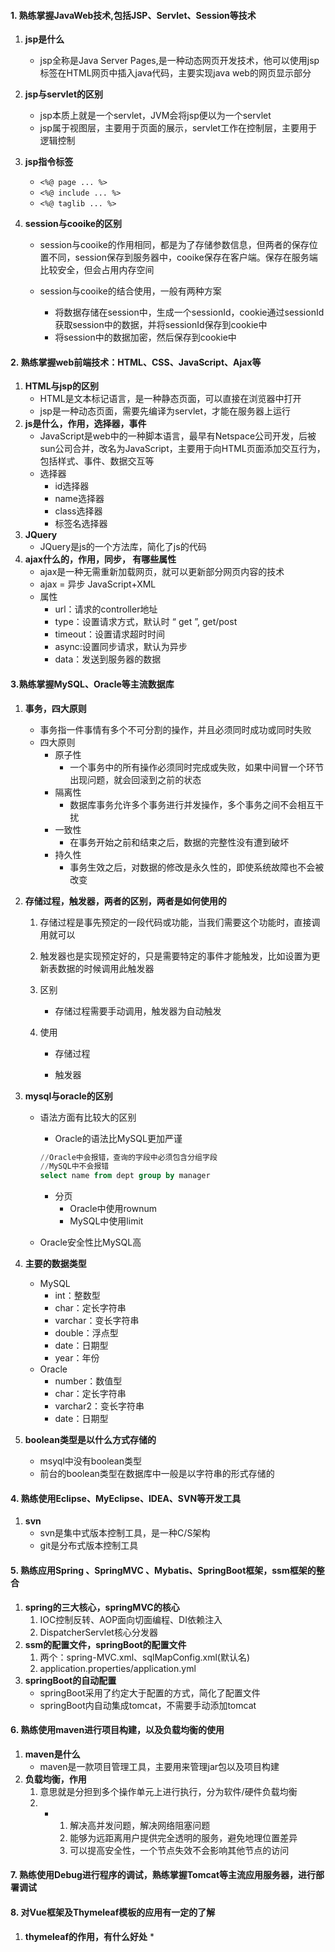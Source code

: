#### 1. 熟练掌握JavaWeb技术,包括JSP、Servlet、Session等技术

1. **jsp是什么**

   * jsp全称是Java Server Pages,是一种动态网页开发技术，他可以使用jsp标签在HTML网页中插入java代码，主要实现java web的网页显示部分

2. **jsp与servlet的区别**

   * jsp本质上就是一个servlet，JVM会将jsp便以为一个servlet
   * jsp属于视图层，主要用于页面的展示，servlet工作在控制层，主要用于逻辑控制

3. **jsp指令标签**

   * ``<%@ page ... %>``
   * ``<%@ include ... %>``
   * ``<%@ taglib ... %>``

4. **session与cooike的区别**

   * session与cooike的作用相同，都是为了存储参数信息，但两者的保存位置不同，session保存到服务器中，cooike保存在客户端。保存在服务端比较安全，但会占用内存空间

   * session与cooike的结合使用，一般有两种方案
     * 将数据存储在session中，生成一个sessionId，cookie通过sessionId获取session中的数据，并将sessionId保存到cookie中
     * 将session中的数据加密，然后保存到cookie中

#### 2. 熟练掌握web前端技术：HTML、CSS、JavaScript、Ajax等

1. **HTML与jsp的区别**
   * HTML是文本标记语言，是一种静态页面，可以直接在浏览器中打开
   * jsp是一种动态页面，需要先编译为servlet，才能在服务器上运行
2. **js是什么，作用，选择器，事件**
   * JavaScript是web中的一种脚本语言，最早有Netspace公司开发，后被sun公司合并，改名为JavaScript，主要用于向HTML页面添加交互行为，包括样式、事件、数据交互等
   * 选择器
     * id选择器
     * name选择器
     * class选择器
     * 标签名选择器
3. **JQuery**
   * JQuery是js的一个方法库，简化了js的代码
4. **ajax什么的，作用，同步， 有哪些属性**
   * ajax是一种无需重新加载网页，就可以更新部分网页内容的技术
   * ajax = 异步 JavaScript+XML
   * 属性
     * url：请求的controller地址
     * type：设置请求方式，默认时 “ get ”, get/post
     * timeout：设置请求超时时间
     * async:设置同步请求，默认为异步
     * data：发送到服务器的数据

#### 3.熟练掌握MySQL、Oracle等主流数据库

1. **事务，四大原则**

   * 事务指一件事情有多个不可分割的操作，并且必须同时成功或同时失败
   * 四大原则
     * 原子性
       * 一个事务中的所有操作必须同时完成或失败，如果中间冒一个环节出现问题，就会回滚到之前的状态
     * 隔离性
       * 数据库事务允许多个事务进行并发操作，多个事务之间不会相互干扰
     * 一致性
       * 在事务开始之前和结束之后，数据的完整性没有遭到破坏
     * 持久性
       * 事务生效之后，对数据的修改是永久性的，即使系统故障也不会被改变

2. **存储过程，触发器，两者的区别，两者是如何使用的**

   1. 存储过程是事先预定的一段代码或功能，当我们需要这个功能时，直接调用就可以

   2. 触发器也是实现预定好的，只是需要特定的事件才能触发，比如设置为更新表数据的时候调用此触发器

   3. 区别

      * 存储过程需要手动调用，触发器为自动触发

   4. 使用

      * 存储过程

      * 触发器

3. **mysql与oracle的区别**

   * 语法方面有比较大的区别

     * Oracle的语法比MySQL更加严谨

     ```sql
     //Oracle中会报错，查询的字段中必须包含分组字段
     //MySQL中不会报错
     select name from dept group by manager
     ```

     * 分页
       * Oracle中使用rownum
       * MySQL中使用limit

   * Oracle安全性比MySQL高

3. **主要的数据类型**
   * MySQL
     * int：整数型
     * char：定长字符串
     * varchar：变长字符串
     * double：浮点型
     * date：日期型
     * year：年份
   * Oracle
     * number：数值型
     * char：定长字符串
     * varchar2：变长字符串
     * date：日期型

4. **boolean类型是以什么方式存储的**
   * msyql中没有boolean类型
   * 前台的boolean类型在数据库中一般是以字符串的形式存储的

#### 4.  熟练使用Eclipse、MyEclipse、IDEA、SVN等开发工具

1. **svn**
   * svn是集中式版本控制工具，是一种C/S架构
   * git是分布式版本控制工具

#### 5.  熟练应用Spring 、SpringMVC 、Mybatis、SpringBoot框架，ssm框架的整合

1. **spring的三大核心，springMVC的核心**
   1. IOC控制反转、AOP面向切面编程、DI依赖注入
   2. DispatcherServlet核心分发器
2. **ssm的配置文件，springBoot的配置文件**
   1. 两个：spring-MVC.xml、sqlMapConfig.xml(默认名)
   2. application.properties/application.yml
3. **springBoot的自动配置**
   * springBoot采用了约定大于配置的方式，简化了配置文件
   * springBoot内自动集成tomcat，不需要手动添加tomcat

#### 6.  熟练使用maven进行项目构建，以及负载均衡的使用

1. **maven是什么**
   * maven是一款项目管理工具，主要用来管理jar包以及项目构建
2. **负载均衡，作用**
   1. 意思就是分担到多个操作单元上进行执行，分为软件/硬件负载均衡
   2. * 1. 解决高并发问题，解决网络阻塞问题
        2. 能够为远距离用户提供完全透明的服务，避免地理位置差异
        3. 可以提高安全性，一个节点失效不会影响其他节点的访问

#### 7.  熟练使用Debug进行程序的调试，熟练掌握Tomcat等主流应用服务器，进行部署调试

#### 8.  对Vue框架及Thymeleaf模板的应用有一定的了解

1. **thymeleaf的作用，有什么好处**
   * 



